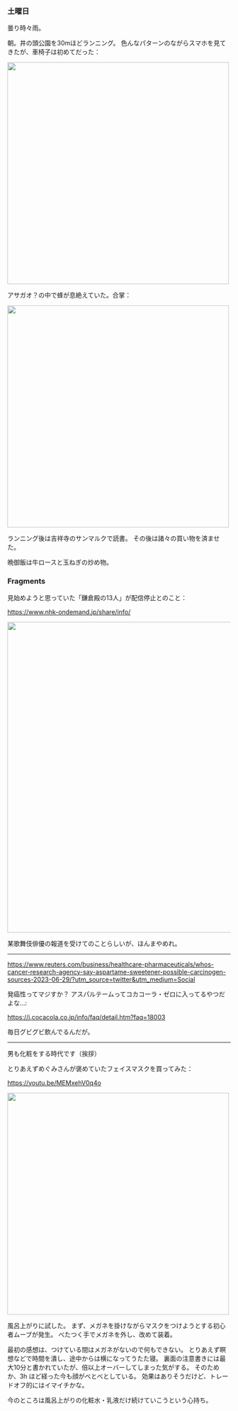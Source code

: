 ### 土曜日

曇り時々雨。

朝。井の頭公園を30mほどランニング。
色んなパターンのながらスマホを見てきたが、車椅子は初めてだった：

<img src="https://i.imgur.com/Spva3xe.jpg" width="500">

アサガオ？の中で蜂が息絶えていた。合掌：

<img src="https://i.imgur.com/H8Yhv22.jpg" width="500">

ランニング後は吉祥寺のサンマルクで読書。
その後は諸々の買い物を済ませた。

晩御飯は牛ロースと玉ねぎの炒め物。


### Fragments

見始めようと思っていた「鎌倉殿の13人」が配信停止とのこと：

https://www.nhk-ondemand.jp/share/info/

<img src="https://i.imgur.com/leBUqp2.png" width="700">

某歌舞伎俳優の報道を受けてのことらしいが、ほんまやめれ。

---

https://www.reuters.com/business/healthcare-pharmaceuticals/whos-cancer-research-agency-say-aspartame-sweetener-possible-carcinogen-sources-2023-06-29/?utm_source=twitter&utm_medium=Social

発癌性ってマジすか？
アスパルテームってコカコーラ・ゼロに入ってるやつだよな...:

https://j.cocacola.co.jp/info/faq/detail.htm?faq=18003

毎日グビグビ飲んでるんだが。

---

男も化粧をする時代です（挨拶）

とりあえずめぐみさんが褒めていたフェイスマスクを買ってみた：

https://youtu.be/MEMxehV0q4o

<img src="https://i.imgur.com/OzyJeAf.jpg" width="500">

風呂上がりに試した。
まず、メガネを掛けながらマスクをつけようとする初心者ムーブが発生。
べたつく手でメガネを外し、改めて装着。

最初の感想は、つけている間はメガネがないので何もできない。
とりあえず瞑想などで時間を潰し、途中からは横になってうたた寝。
裏面の注意書きには最大10分と書かれていたが、倍以上オーバーしてしまった気がする。
そのためか、3h ほど経った今も顔がべとべとしている。
効果はありそうだけど、トレードオフ的にはイマイチかな。

今のところは風呂上がりの化粧水・乳液だけ続けていこうという心持ち。